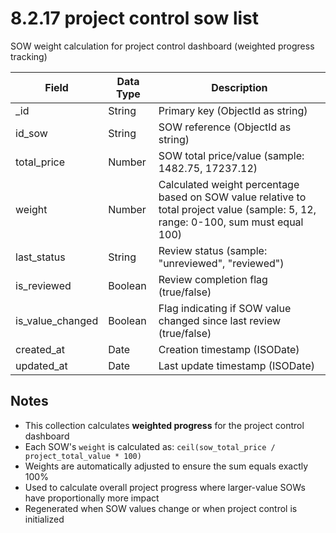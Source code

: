 # 8.2.17 project control sow list

SOW weight calculation for project control dashboard (weighted progress tracking)

| Field | Data Type | Description |
|-------|-----------|-------------|
| _id | String | Primary key (ObjectId as string) |
| id_sow | String | SOW reference (ObjectId as string) |
| total_price | Number | SOW total price/value (sample: 1482.75, 17237.12) |
| weight | Number | Calculated weight percentage based on SOW value relative to total project value (sample: 5, 12, range: 0-100, sum must equal 100) |
| last_status | String | Review status (sample: "unreviewed", "reviewed") |
| is_reviewed | Boolean | Review completion flag (true/false) |
| is_value_changed | Boolean | Flag indicating if SOW value changed since last review (true/false) |
| created_at | Date | Creation timestamp (ISODate) |
| updated_at | Date | Last update timestamp (ISODate) |

## Notes

- This collection calculates **weighted progress** for the project control dashboard
- Each SOW's `weight` is calculated as: `ceil(sow_total_price / project_total_value * 100)`
- Weights are automatically adjusted to ensure the sum equals exactly 100%
- Used to calculate overall project progress where larger-value SOWs have proportionally more impact
- Regenerated when SOW values change or when project control is initialized
